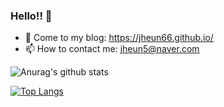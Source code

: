 ### Hello!! 👋

- 💬 Come to my blog: https://jheun66.github.io/
- 📫 How to contact me: jheun5@naver.com

![Anurag's github stats](https://github-readme-stats.vercel.app/api?username=jheun66&show_icons=true&theme=radical)

[![Top Langs](https://github-readme-stats.vercel.app/api/top-langs/?username=jheun66)](https://github.com/anuraghazra/github-readme-stats)
